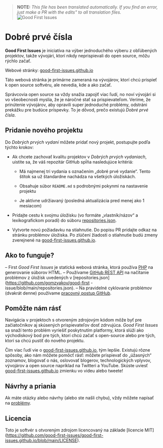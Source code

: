 >**NOTE:** _This file has been translated automatically. If you find an error, just make a PR with the edits" to all translation files._
![Good First Issues](../assets/github/social-preview.png)

# Dobré prvé čísla

**Good First Issues** je iniciatíva na výber jednoduchého výberu z obľúbených projektov, takže vývojári, ktorí nikdy neprispievali do open source, môžu rýchlo začať.

Webové stránky: [good-first-issues.github.io](https://good-first-issues.github.io)

Táto webová stránka je primárne zameraná na vývojárov, ktorí chcú prispieť k open source softvéru, ale nevedia, kde a ako začať.

Správcovia open source sa vždy snažia zapojiť viac ľudí, no noví vývojári si vo všeobecnosti myslia, že je náročné stať sa prispievateľom. Veríme, že prinútenie vývojárov, aby opravili super jednoduché problémy, odstráni prekážku pre budúce príspevky. To je dôvod, prečo existujú *Dobré prvé čísla*.

## Pridanie nového projektu

Do *Dobrých prvých vydaní* môžete pridať nový projekt, postupujte podľa týchto krokov:

- Ak chcete zachovať kvalitu projektov v *Dobrých prvých vydaniach*, uistite sa, že váš repozitár GitHub spĺňa nasledujúce kritériá:

     - Má najmenej tri vydania s označením „dobré prvé vydanie“. Tento štítok sa už štandardne nachádza na všetkých úložiskách.

     - Obsahuje súbor `README.md` s podrobnými pokynmi na nastavenie projektu

     - Je aktívne udržiavaný (posledná aktualizácia pred menej ako 1 mesiacom)

- Pridajte cestu k svojmu úložisku (vo formáte „vlastník/názov“ a lexikografickom poradí) do súboru [repositories.json](https://github.com/gomzyakov/good-first-issue/blob/main/repositories.json).

- Vytvorte novú požiadavku na stiahnutie. Do popisu PR pridajte odkaz na stránku problémov úložiska. Po zlúčení žiadosti o stiahnutie budú zmeny zverejnené na [good-first-issues.github.io](https://good-first-issues.github.io).

## Ako to funguje?

– First *Good First Issues* je statická webová stránka, ktorá používa [PHP](https://www.php.net) na generovanie súborov HTML.
– Používame [GitHub REST API](https://docs.github.com/en/rest) na načítanie problémov z úložísk uvedených v [repositories.json](https://github.com/gomzyakov/good-first -issue/blob/main/repositories.json).
– Na pravidelné cyklovanie problémov (dvakrát denne) používame [pracovný postup GitHub](https://docs.github.com/en/actions/using-workflows).

## Pomôžte nám rásť

Navigácia v projektoch s otvoreným zdrojovým kódom môže byť pre začiatočníkov aj skúsených prispievateľov dosť zdrvujúca. *Good First Issues* sa snaží tento problém vyriešiť poskytnutím platformy, ktorá slúži ako východiskový bod pre tých, ktorí chcú začať s open-source alebo pre tých, ktorí sa chcú pustiť do nového projektu.

Čím viac ľudí vie o [good-first-issues.github.io](https://good-first-issues.github.io), tým lepšie. Existujú rôzne spôsoby, ako nám môžete pomôcť rásť: môžete prispievať do „úžasných“ zoznamov, blogovať o nás, oslovovať blogerov, technologických vplyvov, vývojárov a open source napríklad na Twitteri a YouTube. Skúste uviesť [good-first-issues.github.io](https://good-first-issues.github.io) zmienku vo videu alebo tweete!

## Návrhy a priania

Ak máte otázky alebo návrhy (alebo ste našli chybu), vždy môžete napísať na [problémy](https://github.com/good-first-issues/good-first-issues.github.io/issues).

## Licencia

Toto je softvér s otvoreným zdrojom licencovaný na základe [licencie MIT] (https://github.com/good-first-issues/good-first-issues.github.io/blob/main/LICENSE).
